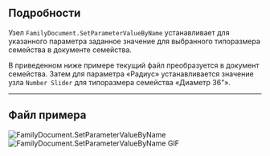 ## Подробности
Узел `FamilyDocument.SetParameterValueByName` устанавливает для указанного параметра заданное значение для выбранного типоразмера семейства в документе семейства.

В приведенном ниже примере текущий файл преобразуется в документ семейства. Затем для параметра «Радиус» устанавливается значение узла `Number Slider` для типоразмера семейства «Диаметр 36"».
___
## Файл примера

![FamilyDocument.SetParameterValueByName](./Revit.Application.FamilyDocument.SetParameterValueByName_img.jpg)
![FamilyDocument.SetParameterValueByName GIF](./Revit.Application.FamilyDocument.SetParameterValueByName_img2.gif)
